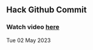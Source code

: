 
 ## Hack Github Commit 
 ### Watch video <a href="https://www.youtube.com">here</a> 
 Tue 02 May 2023 
